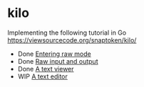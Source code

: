 # kilo

Implementing the following tutorial in Go https://viewsourcecode.org/snaptoken/kilo/

* Done [Entering raw mode](https://viewsourcecode.org/snaptoken/kilo/02.enteringRawMode.html)
* Done [Raw input and output](https://viewsourcecode.org/snaptoken/kilo/03.rawInputAndOutput.html)
* Done [A text viewer](https://viewsourcecode.org/snaptoken/kilo/04.aTextViewer.html)
* WIP [A text editor](https://viewsourcecode.org/snaptoken/kilo/05.aTextEditor.html)
